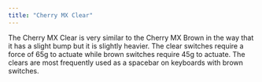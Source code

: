 ```yaml
---
title: "Cherry MX Clear"
---
```

The Cherry MX Clear is very similar to the Cherry MX Brown in the way that it has a slight bump but it is slightly heavier. The clear switches require a force of 65g to actuate while brown switches require 45g to actuate. The clears are most frequently used as a spacebar on keyboards with brown switches.
